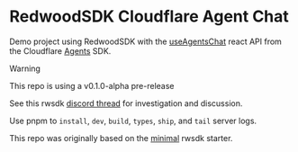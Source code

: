# RedwoodSDK Cloudflare Agent Chat
Demo project using RedwoodSDK with the [useAgentsChat](https://developers.cloudflare.com/agents/api-reference/agents-api/#chat-agent-react-api) react API from the Cloudflare [Agents](https://developers.cloudflare.com/agents/) SDK.

> [!WARNING]
> This repo is using a v0.1.0-alpha pre-release  

See this rwsdk [discord thread](https://discord.com/channels/679514959968993311/1382133344011292712) for investigation and discussion.

Use pnpm to `install`, `dev`, `build`, `types`, `ship`, and `tail` server logs.

This repo was originally based on the [minimal](https://github.com/redwoodjs/sdk/tree/main/starters/minimal) rwsdk starter.